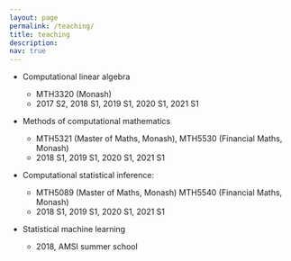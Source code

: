 ```yaml
---
layout: page
permalink: /teaching/
title: teaching
description: 
nav: true
---
```


* Computational linear algebra
  * MTH3320 (Monash)
  * 2017 S2, 2018 S1, 2019 S1, 2020 S1, 2021 S1

* Methods of computational mathematics 
  * MTH5321 (Master of Maths, Monash), MTH5530 (Financial Maths, Monash)
  * 2018 S1, 2019 S1, 2020 S1, 2021 S1
  
* Computational statistical inference: 
  * MTH5089 (Master of Maths, Monash) MTH5540 (Financial Maths, Monash)
  * 2018 S1, 2019 S1, 2020 S1, 2021 S1

* Statistical machine learning
  * 2018, AMSI summer school 